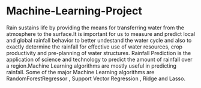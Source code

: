 # Machine-Learning-Project
Rain sustains life by providing the means for transferring water from the atmosphere to the surface.It is important for us to measure and predict local and global rainfall behavior to better undestand the water cycle and also to exactly determine the rainfall for effective use of water resources, crop productivity and pre-planning of water structures. Rainfall Prediction is the application of science and technology to predict the amount of rainfall over a region.Machine Learning algorithms are mostly useful in predicting rainfall. Some of the major Machine Learning algorithms are RandomForestRegressor , Support Vector Regression , Ridge and Lasso.
